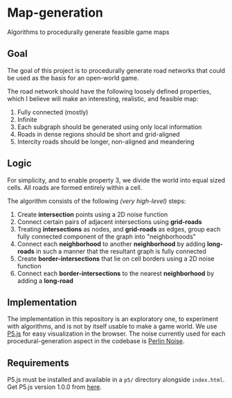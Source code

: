 # Map-generation
Algorithms to procedurally generate feasible game maps

## Goal
The goal of this project is to procedurally generate road networks that could be used as the basis for an open-world game.

The road network should have the following loosely defined properties, which I believe will make an interesting, realistic, and feasible map:
1. Fully connected (mostly)
2. Infinite
3. Each subgraph should be generated using only local information
4. Roads in dense regions should be short and grid-aligned
5. Intercity roads should be longer, non-aligned and meandering

## Logic
For simplicity, and to enable property 3, we divide the world into equal sized cells. All roads are formed entirely within a cell. 

The algorithm consists of the following *(very high-level)* steps:
1. Create __intersection__ points using a 2D noise function
2. Connect certain pairs of adjacent intersections using __grid-roads__
3. Treating __intersections__ as nodes, and __grid-roads__ as edges, group each fully connected component of the graph into "neighborhoods"
4. Connect each __neighborhood__ to another __neighborhood__ by adding __long-roads__ in such a manner that the resultant graph is fully connected
5. Create __border-intersections__ that lie on cell borders using a 2D noise function
6. Connect each __border-intersections__ to the nearest __neighborhood__ by adding a __long-road__


## Implementation
The implementation in this repository is an exploratory one, to experiment with algorithms, and is not by itself usable to make a game world. We use [P5.js](https://p5js.org/) for easy visualization in the browser.
The noise currently used for each procedural-generation aspect in the codebase is [Perlin Noise](https://en.wikipedia.org/wiki/Perlin_noise).

## Requirements
P5.js must be installed and available in a `p5/` directory alongside `index.html`.
Get P5.js version 1.0.0 from [here](https://p5js.org/download/).
